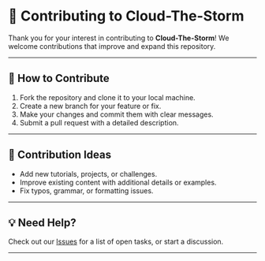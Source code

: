 # 🤝 Contributing to Cloud-The-Storm

Thank you for your interest in contributing to **Cloud-The-Storm**! We welcome contributions that improve and expand this repository.

---

## 🚀 **How to Contribute**
1. Fork the repository and clone it to your local machine.
2. Create a new branch for your feature or fix.
3. Make your changes and commit them with clear messages.
4. Submit a pull request with a detailed description.

---

## 📜 **Contribution Ideas**
- Add new tutorials, projects, or challenges.
- Improve existing content with additional details or examples.
- Fix typos, grammar, or formatting issues.

---

## 💡 **Need Help?**
Check out our [Issues](https://github.com/your-repo-name/issues) for a list of open tasks, or start a discussion.

---

